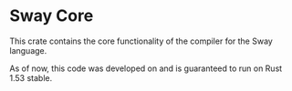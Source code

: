 # Sway Core

This crate contains the core functionality of the compiler for the Sway language.

As of now, this code was developed on and is guaranteed to run on Rust 1.53 stable.
